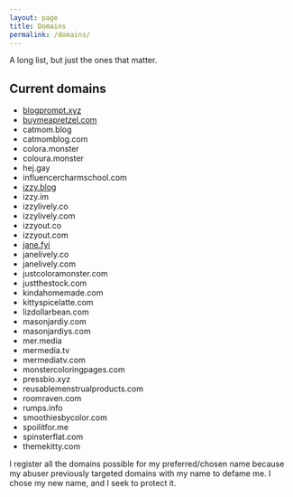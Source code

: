 ```yaml
---
layout: page
title: Domains
permalink: /domains/
---
```


A long list, but just the ones that matter.

## Current domains
* [blogprompt.xyz](//blogprompt.xyz)
* [buymeapretzel.com](//buymeapretzel.com)
* catmom.blog
* catmomblog.com
* colora.monster
* coloura.monster
* hej.gay
* influencercharmschool.com
* [izzy.blog](//izzy.blog)
* izzy.im
* izzylively.co
* izzylively.com
* izzyout.co
* izzyout.com
* [jane.fyi](//jane.fyi)
* janelively.co
* janelively.com
* justcoloramonster.com
* justthestock.com
* kindahomemade.com
* kittyspicelatte.com
* lizdollarbean.com
* masonjardiy.com
* masonjardiys.com
* mer.media
* mermedia.tv
* mermediatv.com
* monstercoloringpages.com
* pressbio.xyz
* reusablemenstrualproducts.com
* roomraven.com
* rumps.info
* smoothiesbycolor.com
* spoilitfor.me
* spinsterflat.com
* themekitty.com

I register all the domains possible for my preferred/chosen name because my abuser previously targeted domains with my name to defame me. I chose my new name, and I seek to protect it.
